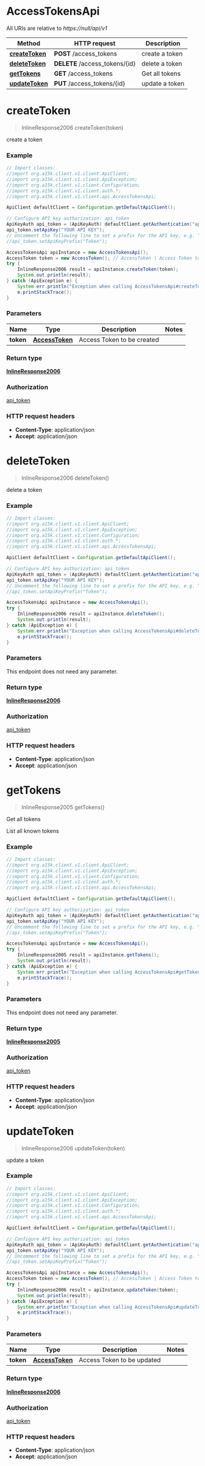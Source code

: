 # AccessTokensApi

All URIs are relative to *https://null/api/v1*

Method | HTTP request | Description
------------- | ------------- | -------------
[**createToken**](AccessTokensApi.md#createToken) | **POST** /access_tokens | create  a token
[**deleteToken**](AccessTokensApi.md#deleteToken) | **DELETE** /access_tokens/{id} | delete  a token
[**getTokens**](AccessTokensApi.md#getTokens) | **GET** /access_tokens | Get all tokens
[**updateToken**](AccessTokensApi.md#updateToken) | **PUT** /access_tokens/{id} | update  a token


<a name="createToken"></a>
# **createToken**
> InlineResponse2006 createToken(token)

create  a token

### Example
```java
// Import classes:
//import org.a15k.client.v1.client.ApiClient;
//import org.a15k.client.v1.client.ApiException;
//import org.a15k.client.v1.client.Configuration;
//import org.a15k.client.v1.client.auth.*;
//import org.a15k.client.v1.client.api.AccessTokensApi;

ApiClient defaultClient = Configuration.getDefaultApiClient();

// Configure API key authorization: api_token
ApiKeyAuth api_token = (ApiKeyAuth) defaultClient.getAuthentication("api_token");
api_token.setApiKey("YOUR API KEY");
// Uncomment the following line to set a prefix for the API key, e.g. "Token" (defaults to null)
//api_token.setApiKeyPrefix("Token");

AccessTokensApi apiInstance = new AccessTokensApi();
AccessToken token = new AccessToken(); // AccessToken | Access Token to be created
try {
    InlineResponse2006 result = apiInstance.createToken(token);
    System.out.println(result);
} catch (ApiException e) {
    System.err.println("Exception when calling AccessTokensApi#createToken");
    e.printStackTrace();
}
```

### Parameters

Name | Type | Description  | Notes
------------- | ------------- | ------------- | -------------
 **token** | [**AccessToken**](AccessToken.md)| Access Token to be created |

### Return type

[**InlineResponse2006**](InlineResponse2006.md)

### Authorization

[api_token](../README.md#api_token)

### HTTP request headers

 - **Content-Type**: application/json
 - **Accept**: application/json

<a name="deleteToken"></a>
# **deleteToken**
> InlineResponse2006 deleteToken()

delete  a token

### Example
```java
// Import classes:
//import org.a15k.client.v1.client.ApiClient;
//import org.a15k.client.v1.client.ApiException;
//import org.a15k.client.v1.client.Configuration;
//import org.a15k.client.v1.client.auth.*;
//import org.a15k.client.v1.client.api.AccessTokensApi;

ApiClient defaultClient = Configuration.getDefaultApiClient();

// Configure API key authorization: api_token
ApiKeyAuth api_token = (ApiKeyAuth) defaultClient.getAuthentication("api_token");
api_token.setApiKey("YOUR API KEY");
// Uncomment the following line to set a prefix for the API key, e.g. "Token" (defaults to null)
//api_token.setApiKeyPrefix("Token");

AccessTokensApi apiInstance = new AccessTokensApi();
try {
    InlineResponse2006 result = apiInstance.deleteToken();
    System.out.println(result);
} catch (ApiException e) {
    System.err.println("Exception when calling AccessTokensApi#deleteToken");
    e.printStackTrace();
}
```

### Parameters
This endpoint does not need any parameter.

### Return type

[**InlineResponse2006**](InlineResponse2006.md)

### Authorization

[api_token](../README.md#api_token)

### HTTP request headers

 - **Content-Type**: application/json
 - **Accept**: application/json

<a name="getTokens"></a>
# **getTokens**
> InlineResponse2005 getTokens()

Get all tokens

List all known tokens

### Example
```java
// Import classes:
//import org.a15k.client.v1.client.ApiClient;
//import org.a15k.client.v1.client.ApiException;
//import org.a15k.client.v1.client.Configuration;
//import org.a15k.client.v1.client.auth.*;
//import org.a15k.client.v1.client.api.AccessTokensApi;

ApiClient defaultClient = Configuration.getDefaultApiClient();

// Configure API key authorization: api_token
ApiKeyAuth api_token = (ApiKeyAuth) defaultClient.getAuthentication("api_token");
api_token.setApiKey("YOUR API KEY");
// Uncomment the following line to set a prefix for the API key, e.g. "Token" (defaults to null)
//api_token.setApiKeyPrefix("Token");

AccessTokensApi apiInstance = new AccessTokensApi();
try {
    InlineResponse2005 result = apiInstance.getTokens();
    System.out.println(result);
} catch (ApiException e) {
    System.err.println("Exception when calling AccessTokensApi#getTokens");
    e.printStackTrace();
}
```

### Parameters
This endpoint does not need any parameter.

### Return type

[**InlineResponse2005**](InlineResponse2005.md)

### Authorization

[api_token](../README.md#api_token)

### HTTP request headers

 - **Content-Type**: application/json
 - **Accept**: application/json

<a name="updateToken"></a>
# **updateToken**
> InlineResponse2006 updateToken(token)

update  a token

### Example
```java
// Import classes:
//import org.a15k.client.v1.client.ApiClient;
//import org.a15k.client.v1.client.ApiException;
//import org.a15k.client.v1.client.Configuration;
//import org.a15k.client.v1.client.auth.*;
//import org.a15k.client.v1.client.api.AccessTokensApi;

ApiClient defaultClient = Configuration.getDefaultApiClient();

// Configure API key authorization: api_token
ApiKeyAuth api_token = (ApiKeyAuth) defaultClient.getAuthentication("api_token");
api_token.setApiKey("YOUR API KEY");
// Uncomment the following line to set a prefix for the API key, e.g. "Token" (defaults to null)
//api_token.setApiKeyPrefix("Token");

AccessTokensApi apiInstance = new AccessTokensApi();
AccessToken token = new AccessToken(); // AccessToken | Access Token to be updated
try {
    InlineResponse2006 result = apiInstance.updateToken(token);
    System.out.println(result);
} catch (ApiException e) {
    System.err.println("Exception when calling AccessTokensApi#updateToken");
    e.printStackTrace();
}
```

### Parameters

Name | Type | Description  | Notes
------------- | ------------- | ------------- | -------------
 **token** | [**AccessToken**](AccessToken.md)| Access Token to be updated |

### Return type

[**InlineResponse2006**](InlineResponse2006.md)

### Authorization

[api_token](../README.md#api_token)

### HTTP request headers

 - **Content-Type**: application/json
 - **Accept**: application/json

